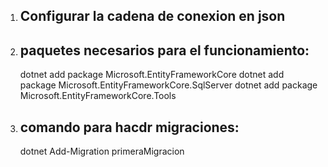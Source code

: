 1. ## Configurar la cadena de conexion en json

2. ## paquetes necesarios para el funcionamiento:
      dotnet add package Microsoft.EntityFrameworkCore
      dotnet add package Microsoft.EntityFrameworkCore.SqlServer
      dotnet add package Microsoft.EntityFrameworkCore.Tools

3. ## comando para hacdr migraciones:
      dotnet Add-Migration primeraMigracion
